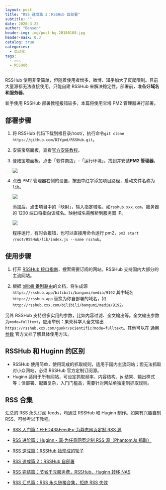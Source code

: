 ```yaml
---
layout: post
title: "RSS 速成篇 2：RSSHub 自部署"
subtitle: ""
date: 2020-3-25
author: "Benson"
header-img: img/post-bg-20180108.jpg
header-mask: 0.3
catalog: true
categories:
  - 自动化
tags:
  - rss
  - RSSHub
---
```


RSSHub 使用非常简单，但随着使用者增多，微博、知乎加大了反爬限制。目前大量源都无法直接使用，只能自建 RSSHub 来解决稳定性。部署前，准备好**域名和服务器**。

新手使用 RSSHub 部署教程报错较多，本篇将使用宝塔 PM2 管理器进行部署。

## 部署步骤

1. 将 RSSHub 代码下载到根目录/root/，执行命令`git clone https://github.com/DIYgod/RSSHub.git`。
2. 安装宝塔面板，查看[官方安装教程](https://www.bt.cn/bbs/thread-19376-1-1.html)。
3. 登陆宝塔面板，点击「软件商店」-「运行环境」，找到并安装**PM2 管理器**。

   ![](http://tc.seoipo.com/20200325120705.png)

4. 点击 PM2 管理器右侧的设置，按图中红字添加项目路径，启动文件名称为`lib`。

   ![](http://tc.seoipo.com/20200325121639.png)

   添加后，点击项目中的「映射」，输入指定域名，如`rsshub.xxx.com`，服务器的 1200 端口将指向该域名。映射域名需解析到服务器 IP。

   ![](http://tc.seoipo.com/20200325121921.png)

   程序运行，有时会报错，也可以直接用命令运行 pm2，`pm2 start /root/RSSHub/lib/index.js --name rsshub`。

## 使用步骤

1. 打开 [RSSHub 接口指南](https://docs.rsshub.app/)，搜索需要订阅的网站。RSSHub 支持国内大部分的主流网站。

2. 根据 [bilibili 番剧路由](https://docs.rsshub.app/social-media.html#bilibili)的文档，将生成源 `https://rsshub.app/bilibili/bangumi/media/9192` 其中域名 `https://rsshub.app` 替换为你自部署的域名，如`http://rsshub.xxx.com/bilibili/bangumi/media/9192`。

另外 RSSHub 支持很多实用的参数，比如内容过滤、全文输出等。全文输出参数为`mode=fulltext`，应用举例：果壳科学人全文输出 `https://rsshub.xxx.com/guokr/scientific?mode=fulltext`。其他可以在 [通用参数](https://docs.rsshub.app/parameter.html) 官方文档了解具体使用方法。

## RSSHub 和 Huginn 的区别

- RSSHub 使用简单，使用现成的抓取规则，适用于国内主流网站；但无法抓取对小众网站，必须 RSSHub 官方定制订阅源。
- Huginn 适用于所有网站，可设定抓取频率、内容结构、js 结果、输出样式等；但部署、配置复杂，入门门槛高，需要针对网站单独定制抓取规则。

## RSS 合集

汇总的 RSS 永久订阅 feeds，均通过 RSSHub 和 Huginn 制作。如果有兴趣自制 RSS，可参考以下教程。

- [RSS 入门篇：FEED43&FeedEx-为静态网页定制 RSS 源](https://newzone.top/p/2017-04-22-rss_feed43_feedex)

- [RSS 进阶篇：Huginn - 真·为任意网页定制 RSS 源（PhantomJs 抓取）](https://newzone.top/p/2018-10-07-huginn_scraping_any_website)

- [RSS 速成篇：RSSHub 捡现成的轮子](https://newzone.top/p/2019-04-01-rsshub_noob)

- [RSS 速成篇 2：RSSHub 自部署](https://newzone.top/p/2020-03-25-rsshub_on_vps)

- [RSS 完结篇：节省千元服务费，RSSHub、Huginn 转移 NAS](https://newzone.top/p/2021-10-23-nas_with_rsshub_and_huginn)

- [RSS 汇总篇：RSS 永久链接合集，拒绝 RSS 失效](https://newzone.top/p/2022-03-17-rss_persistent_link_collection)
